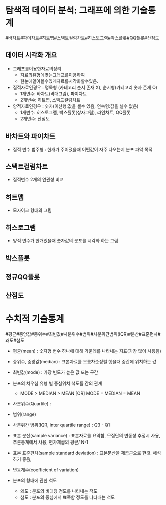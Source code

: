 # 탐색적 데이터 분석: 그래프에 의한 기술통계

#바차트#파이차트#히트맵#스택트컬럼차트#히스토그램#박스플롯#QQ플롯#산점도

## 데이터 시각화 개요

- 그래프를이용한자료의정리
  - 자료의유형에맞는그래프를이용하여
  - 한눈에알아볼수있게자료를시각화할수있음.
- 질적자료인경우 : 명목형 (카테고리 순서 존재 X), 순서형(카테고리 숫자 존재 O)
  - 1개변수: 바차트(막대그림), 파이차트
  - 2개변수: 히트맵, 스택드컬럼차트
- 양적자료인경우 : 숫자(이산형:값을 셀수 있음, 연속형:값을 셀수 없음)
  - 1개변수: 히스토그램, 박스플롯(상자그림), 라인차트, QQ플롯
  - 2개변수: 산점도



## 바차트와 파이차트

- 질적 변수 범주형 : 한개가 주어졌을때 어떤값이 자주 나오는지 분포 파악 목적



## 스택트컬럼차트

- 질적변수 2개의 연관성 비교



## 히트맵

- 모자이크 형태의 그림



## 히스토그램

- 양적 변수가 한개있을때 숫자값의 분포를 시각화 하는 그림



## 박스플롯



## 정규QQ플롯



## 산점도



# 수치적 기술통계

#평균#중앙값#중위수#최빈값#사분위수#범위#사분위간범위(IQR)#분산#표준편차#왜도#첨도

- 평균(mean) : 숫자형 변수 하나에 대해 가운데를 나타내는 지표(가장 많이 사용됨)



- 중위수, 중앙값(median) : 표본자료를 오름차순정렬 햇을때 중간에 위치하는 값



- 최빈값(mode) : 가장 빈도가 높은 값 또는 구간



- 분포의 치우침 유형 별 중심위치 척도들 간의 관계
  - MODE > MEDIAN > MEAN  [OR]  MODE = MEDIAN = MEAN



- 사분위수(Quartile) : 



- 범위(range)



- 사분위간 범위(IQR, inter quartile range) : Q3 - Q1



- 표본 분산(sample variance) : 표본자료를 요약함, 모집단의 변동성 추정시 사용, 추론통계에서 사용, 편차제곱의 평균/ N-1



- 표본 표준편차(sample standard deviation) : 표본분산을 제곱근으로 한것. 해석하기 좋음, 



- 변동계수(coefficient of variation)



- 분포의 형태에 관한 척도
  - 왜도 : 분포의 비대칭 정도를 나타내는 척도
  - 첨도 : 분포의 중심에서 뾰족함 정도를 나타내는 척도





































